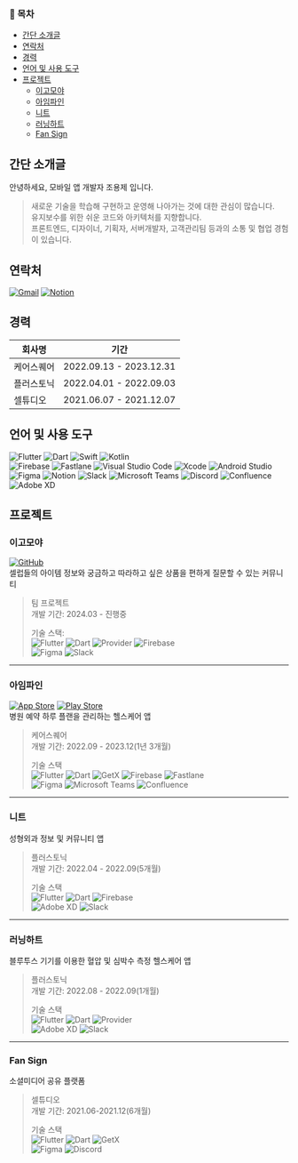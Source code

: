 ### 📕 목차
- [간단 소개글](#간단-소개글)
- [연락처](#연락처)
- [경력](#경력)
- [언어 및 사용 도구](#언어-및-사용-도구)
- [프로젝트](#프로젝트)
  - [이고모야](#이고모야)
  - [아임파인](#아임파인)
  - [니트](#니트)
  - [러닝하트](#러닝하트)
  - [Fan Sign](#fan-sign)

## 간단 소개글
안녕하세요, 모바일 앱 개발자 조용제 입니다.
> 새로운 기술을 학습해 구현하고 운영해 나아가는 것에 대한 관심이 많습니다.<br/>
> 유지보수를 위한 쉬운 코드와 아키텍처를 지향합니다.<br/>
> 프론트엔드, 디자이너, 기획자, 서버개발자, 고객관리팀 등과의 소통 및 협업 경험이 있습니다.


## 연락처
[![Gmail](https://img.shields.io/badge/Gmail-D14836?style=for-the-badge&logo=gmail&logoColor=white)](mailto:yongje812@gmail.com)
[![Notion](https://img.shields.io/badge/Notion-%23000000.svg?style=for-the-badge&logo=notion&logoColor=black&color=white)](https://glen-galley-d8f.notion.site/9020c14e8128469096a0041f59e8b836?pvs=4)

## 경력
|회사명|기간|
|---|---|
|케어스퀘어|2022.09.13 - 2023.12.31|
|플러스토닉|2022.04.01 - 2022.09.03|
|셀튜디오|2021.06.07 - 2021.12.07|

## 언어 및 사용 도구
![Flutter](https://img.shields.io/badge/Flutter-%2302569B?style=flat-square&logo=flutter&logoColor=white)
![Dart](https://img.shields.io/badge/Dart-%230175C2?style=flat-square&logo=dart&logoColor=white)
![Swift](https://img.shields.io/badge/Swift-F54A2A?style=flat-square&logo=swift&logoColor=white)
![Kotlin](https://img.shields.io/badge/Kotlin-%237F52FF?style=flat-square&logo=kotlin&logoColor=white)<br>
![Firebase](https://img.shields.io/badge/Firebase-a08021?style=flat-square&logo=firebase&logoColor=ffcd34)
![Fastlane](https://img.shields.io/badge/Fastlane-%231428A0?style=flat-square&logoColor=white)
![Visual Studio Code](https://img.shields.io/badge/Visual%20Studio%20Code-0078d7?style=flat-square&logo=visual-studio-code&logoColor=white)
![Xcode](https://img.shields.io/badge/Xcode-007ACC?style=flat-square&logo=Xcode&logoColor=white)
![Android Studio](https://img.shields.io/badge/Android%20Studio-346ac1?style=flat-square&logo=android%20studio&logoColor=white)<br>
![Figma](https://img.shields.io/badge/Figma-%23F24E1E?style=flat-square&logo=figma&logoColor=white)
![Notion](https://img.shields.io/badge/Notion-%23000000?style=flat-square&logo=notion&logoColor=black&color=white)
![Slack](https://img.shields.io/badge/Slack-4A154B?style=flat-square&logo=slack&logoColor=white)
![Microsoft Teams](https://img.shields.io/badge/Microsoft%20Teams-%23483699?style=flat-square&color=%23483699)
![Discord](https://img.shields.io/badge/Discord-%235865F2?style=flat-square&logo=discord&logoColor=white)
![Confluence](https://img.shields.io/badge/Confluence-%23172BF4?style=flat-square&logo=confluence&logoColor=white)
![Adobe XD](https://img.shields.io/badge/Adobe%20XD-470137?style=flat-square&logo=adobe%20xd&logoColor=white&logoColor=#FF61F6)
<br>

## 프로젝트
### 이고모야
[![GitHub](https://img.shields.io/badge/github-%23121011.svg?style=for-the-badge&logo=github&logoColor=white)](https://github.com/812jay/egomoya)<br/>
셀럽들의 아이템 정보와 궁금하고 따라하고 싶은 상품을 편하게 질문할 수 있는 커뮤니티<br/>
>팀 프로젝트<br/>
>개발 기간: 2024.03 - 진행중<br/>
>
>기술 스택:  
![Flutter](https://img.shields.io/badge/Flutter-%2302569B?style=flat-square&logo=flutter&logoColor=white)
![Dart](https://img.shields.io/badge/Dart-%230175C2?style=flat-square&logo=dart&logoColor=white)
![Provider](https://img.shields.io/badge/Provider-00897B?style=flat-square&logoColor=white)
![Firebase](https://img.shields.io/badge/Firebase-a08021?style=flat-square&logo=firebase&logoColor=ffcd34)<br/>
![Figma](https://img.shields.io/badge/Figma-%23F24E1E?style=flat-square&logo=figma&logoColor=white)
![Slack](https://img.shields.io/badge/Slack-4A154B?style=flat-square&logo=slack&logoColor=white)<br/>

---
### 아임파인
<!-- [![App Store](https://img.shields.io/badge/App_Store-0D96F6?style=flat-square&logo=app-store&logoColor=white)](https://apps.apple.com/kr/app/%EC%95%84%EC%9E%84%ED%8C%8C%EC%9D%B8-im-fine/id1573100943)
[![Play Store](https://img.shields.io/badge/Google_Play-414141?style=flat-square&logo=google-play&logoColor=white)](https://play.google.com/store/apps/details?id=io.lokks.careease&pcampaignid=web_share)<br/> -->
[![App Store](https://img.shields.io/badge/App_Store-0D96F6?style=for-the-badge&logo=app-store&logoColor=white)](https://apps.apple.com/kr/app/%EC%95%84%EC%9E%84%ED%8C%8C%EC%9D%B8-im-fine/id1573100943)
[![Play Store](https://img.shields.io/badge/Google_Play-414141?style=for-the-badge&logo=google-play&logoColor=white)](https://play.google.com/store/apps/details?id=io.lokks.careease&pcampaignid=web_share)<br/>
병원 예약 하루 플랜을 관리하는 헬스케어 앱<br/>
>케어스퀘어<br/>
>개발 기간: 2022.09 - 2023.12(1년 3개월)<br/>
>
>기술 스택<br/>
![Flutter](https://img.shields.io/badge/Flutter-%2302569B?style=flat-square&logo=flutter&logoColor=white)
![Dart](https://img.shields.io/badge/Dart-%230175C2?style=flat-square&logo=dart&logoColor=white)
![GetX](https://img.shields.io/badge/GetX-ffcd00?style=flat-square&logoColor=white)
![Firebase](https://img.shields.io/badge/Firebase-a08021?style=flat-square&logo=firebase&logoColor=ffcd34)
![Fastlane](https://img.shields.io/badge/Fastlane-%231428A0?style=flat-square&logoColor=white)<br/>
![Figma](https://img.shields.io/badge/Figma-%23F24E1E?style=flat-square&logo=figma&logoColor=white)
![Microsoft Teams](https://img.shields.io/badge/Microsoft%20Teams-%23483699?style=flat-square&color=%23483699)
![Confluence](https://img.shields.io/badge/Confluence-%23172BF4?style=flat-square&logo=confluence&logoColor=white)

---

### 니트
성형외과 정보 및 커뮤니티 앱<br/>
>플러스토닉<br/>
>개발 기간: 2022.04 - 2022.09(5개월)<br/>
>
>기술 스택<br/>
![Flutter](https://img.shields.io/badge/Flutter-%2302569B?style=flat-square&logo=flutter&logoColor=white)
![Dart](https://img.shields.io/badge/Dart-%230175C2?style=flat-square&logo=dart&logoColor=white)
![Firebase](https://img.shields.io/badge/Firebase-a08021?style=flat-square&logo=firebase&logoColor=ffcd34)<br/>
![Adobe XD](https://img.shields.io/badge/Adobe%20XD-470137?style=flat-square&logo=adobe%20xd&logoColor=white&logoColor=#FF61F6)
![Slack](https://img.shields.io/badge/Slack-4A154B?style=flat-square&logo=slack&logoColor=white)

---

### 러닝하트
블루투스 기기를 이용한 혈압 및 심박수 측정 헬스케어 앱<br/>
>플러스토닉<br/>
>개발 기간: 2022.08 - 2022.09(1개월)<br/>
>
>기술 스택<br/>
![Flutter](https://img.shields.io/badge/Flutter-%2302569B?style=flat-square&logo=flutter&logoColor=white)
![Dart](https://img.shields.io/badge/Dart-%230175C2?style=flat-square&logo=dart&logoColor=white)
![Provider](https://img.shields.io/badge/Provider-00897B?style=flat-square&logoColor=white)<br/>
![Adobe XD](https://img.shields.io/badge/Adobe%20XD-470137?style=flat-square&logo=adobe%20xd&logoColor=white&logoColor=#FF61F6)
![Slack](https://img.shields.io/badge/Slack-4A154B?style=flat-square&logo=slack&logoColor=white)

---

### Fan Sign
소셜미디어 공유 플랫폼<br/>
>셀튜디오<br/>
>개발 기간: 2021.06-2021.12(6개월)<br/>
>
>기술 스택<br/>
![Flutter](https://img.shields.io/badge/Flutter-%2302569B?style=flat-square&logo=flutter&logoColor=white)
![Dart](https://img.shields.io/badge/Dart-%230175C2?style=flat-square&logo=dart&logoColor=white)
![GetX](https://img.shields.io/badge/GetX-ffcd00?style=flat-square&logoColor=white)<br/>
![Figma](https://img.shields.io/badge/Figma-%23F24E1E?style=flat-square&logo=figma&logoColor=white)
![Discord](https://img.shields.io/badge/Discord-%235865F2?style=flat-square&logo=discord&logoColor=white)


